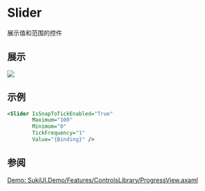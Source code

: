 # Slider

展示值和范围的控件

## 展示

<img src="/controls/inputs/slider.gif"/>

## 示例

```xml
<Slider IsSnapToTickEnabled="True"
        Maximum="100"
        Minimum="0"
        TickFrequency="1"
        Value="{Binding}" />
```

## 参阅

[Demo: SukiUI.Demo/Features/ControlsLibrary/ProgressView.axaml](https://github.com/kikipoulet/SukiUI/blob/cc73e0ddc894cc6b0ae3e73d44eb19e4d3328043/SukiUI.Demo/Features/ControlsLibrary/ProgressView.axaml#L45C16-L45C17)